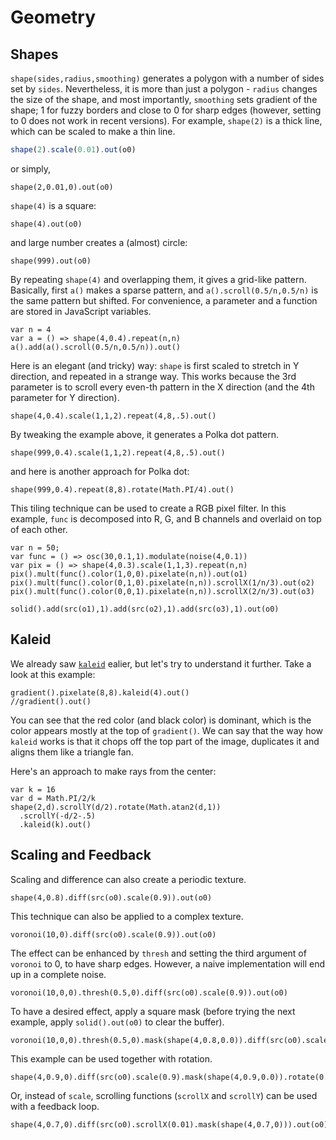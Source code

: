 Geometry
========

Shapes
--------

`shape(sides,radius,smoothing)` generates a polygon with a number of sides set by `sides`. Nevertheless, it is more than just a polygon - `radius` changes the size of the shape, and most importantly, `smoothing` sets gradient of the shape; 1 for fuzzy borders and close to 0 for sharp edges (however, setting to 0 does not work in recent versions). For example, `shape(2)` is a thick line, which can be scaled to make a thin line.

```javascript
shape(2).scale(0.01).out(o0)
```

or simply,

```hydra
shape(2,0.01,0).out(o0)
```

`shape(4)` is a square:

```hydra
shape(4).out(o0)
```

and large number creates a (almost) circle:

```hydra
shape(999).out(o0)
```

By repeating `shape(4)` and overlapping them, it gives a grid-like pattern. Basically, first `a()` makes a sparse pattern, and `a().scroll(0.5/n,0.5/n)` is the same pattern but shifted. For convenience, a parameter and a function are stored in JavaScript variables.

```hydra
var n = 4
var a = () => shape(4,0.4).repeat(n,n)
a().add(a().scroll(0.5/n,0.5/n)).out()
```

Here is an elegant (and tricky) way: `shape` is first scaled to stretch in Y direction, and repeated in a strange way. This works because the 3rd parameter is to scroll every even-th pattern in the X direction (and the 4th parameter for Y direction).

```hydra
shape(4,0.4).scale(1,1,2).repeat(4,8,.5).out()
```

By tweaking the example above, it generates a Polka dot pattern.

```hydra
shape(999,0.4).scale(1,1,2).repeat(4,8,.5).out()
```

and here is another approach for Polka dot:

```hydra
shape(999,0.4).repeat(8,8).rotate(Math.PI/4).out()
```

This tiling technique can be used to create a RGB pixel filter. In this example, `func` is decomposed into R, G, and B channels and overlaid on top of each other.

```hydra
var n = 50;
var func = () => osc(30,0.1,1).modulate(noise(4,0.1))
var pix = () => shape(4,0.3).scale(1,1,3).repeat(n,n)
pix().mult(func().color(1,0,0).pixelate(n,n)).out(o1)
pix().mult(func().color(0,1,0).pixelate(n,n)).scrollX(1/n/3).out(o2)
pix().mult(func().color(0,0,1).pixelate(n,n)).scrollX(2/n/3).out(o3)

solid().add(src(o1),1).add(src(o2),1).add(src(o3),1).out(o0)
```

Kaleid
--------

We already saw [`kaleid`](textures?id=oscillator) ealier, but let's try to understand it further. Take a look at this example:

```hydra
gradient().pixelate(8,8).kaleid(4).out()
//gradient().out()
```

You can see that the red color (and black color) is dominant, which is the color appears mostly at the top of `gradient()`. We can say that the way how `kaleid` works is that it chops off the top part of the image, duplicates it and aligns them like a triangle fan. 

Here's an approach to make rays from the center:


```hydra
var k = 16
var d = Math.PI/2/k
shape(2,d).scrollY(d/2).rotate(Math.atan2(d,1))
  .scrollY(-d/2-.5)
  .kaleid(k).out()
```

Scaling and Feedback
--------

Scaling and difference can also create a periodic texture.

```hydra
shape(4,0.8).diff(src(o0).scale(0.9)).out(o0)
```

This technique can also be applied to a complex texture.

```hydra
voronoi(10,0).diff(src(o0).scale(0.9)).out(o0)
```

The effect can be enhanced by `thresh` and setting the third argument of `voronoi` to 0, to have sharp edges. However, a naive implementation will end up in a complete noise.

```hydra
voronoi(10,0,0).thresh(0.5,0).diff(src(o0).scale(0.9)).out(o0)
```

To have a desired effect, apply a square mask (before trying the next example, apply `solid().out(o0)` to clear the buffer).

```hydra
voronoi(10,0,0).thresh(0.5,0).mask(shape(4,0.8,0.0)).diff(src(o0).scale(0.9)).out(o0)
```

This example can be used together with rotation.

```hydra
shape(4,0.9,0).diff(src(o0).scale(0.9).mask(shape(4,0.9,0.0)).rotate(0.1)).out(o0)
```

Or, instead of `scale`, scrolling functions (`scrollX` and `scrollY`) can be used with a feedback loop.

```hydra
shape(4,0.7,0).diff(src(o0).scrollX(0.01).mask(shape(4,0.7,0))).out(o0)
```

